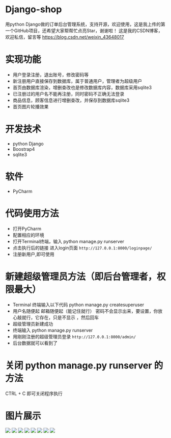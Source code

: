 # Django-shop
用python Django做的订单后台管理系统，支持开源，欢迎使用，这是我上传的第一个GitHub项目，还希望大家帮帮忙点亮Star，谢谢啦！
这是我的CSDN博客，欢迎私信，留言等 https://blog.csdn.net/weixin_43648017

# 实现功能
 - 用户登录注册，退出账号，修改密码等
 - 新注册用户直接保存到数据库，属于普通用户，管理者为超级用户
 - 首页由数据库渲染，增删查改也是修改数据库内容，数据库采用sqlite3
 - 已注册过的用户名不能再注册，同时密码不正确无法登录
 - 商品信息，顾客信息进行增删查改，并保存到数据库sqlite3
 - 首页图片轮播效果
 
 # 开发技术
 - python  Django
 - Boostrap4
 - sqlite3
 
 # 软件 
 - PyCharm
 
 # 代码使用方法
 - 打开PyCharm
 - 配置相应的环境
 - 打开Terminal终端，输入 python manage.py runserver
 - 点击执行后的链接 进入login页面 `http://127.0.0.1:8000/loginpage/`
 - 注册新用户,即可使用  
 
 # 新建超级管理员方法（即后台管理者，权限最大）
 - Terminal 终端输入以下代码 python manage.py createsuperuser
 - 用户名随便起  邮箱随便起（能记住就行） 密码不会显示出来，要设置，你放心敲就行，它存在，只是不显示 ，然后回车
 - 超级管理员新建成功
 - 终端输入 python manage.py runserver
 - 用刚刚注册的超级管理员登录  `http://127.0.0.1:8000/admin/`
 - 后台数据就可以看到了
 
 # 关闭 python manage.py runserver 的方法
 CTRL + C 即可关闭程序执行
 
 
 # 图片展示
![](https://img-blog.csdnimg.cn/20200804175553831.png?x-oss-process=image/watermark,type_ZmFuZ3poZW5naGVpdGk,shadow_10,text_aHR0cHM6Ly9ibG9nLmNzZG4ubmV0L3dlaXhpbl80MzY0ODAxNw==,size_16,color_FFFFFF,t_70)
![](https://img-blog.csdnimg.cn/20200804175606755.png?x-oss-process=image/watermark,type_ZmFuZ3poZW5naGVpdGk,shadow_10,text_aHR0cHM6Ly9ibG9nLmNzZG4ubmV0L3dlaXhpbl80MzY0ODAxNw==,size_16,color_FFFFFF,t_70)
![](https://img-blog.csdnimg.cn/20200804175409164.png?x-oss-process=image/watermark,type_ZmFuZ3poZW5naGVpdGk,shadow_10,text_aHR0cHM6Ly9ibG9nLmNzZG4ubmV0L3dlaXhpbl80MzY0ODAxNw==,size_16,color_FFFFFF,t_70)
![](https://img-blog.csdnimg.cn/20200804175432710.png?x-oss-process=image/watermark,type_ZmFuZ3poZW5naGVpdGk,shadow_10,text_aHR0cHM6Ly9ibG9nLmNzZG4ubmV0L3dlaXhpbl80MzY0ODAxNw==,size_16,color_FFFFFF,t_70)
![](https://img-blog.csdnimg.cn/20200804175443715.png?x-oss-process=image/watermark,type_ZmFuZ3poZW5naGVpdGk,shadow_10,text_aHR0cHM6Ly9ibG9nLmNzZG4ubmV0L3dlaXhpbl80MzY0ODAxNw==,size_16,color_FFFFFF,t_70)
![](https://img-blog.csdnimg.cn/20200804175501174.png?x-oss-process=image/watermark,type_ZmFuZ3poZW5naGVpdGk,shadow_10,text_aHR0cHM6Ly9ibG9nLmNzZG4ubmV0L3dlaXhpbl80MzY0ODAxNw==,size_16,color_FFFFFF,t_70)
![](https://img-blog.csdnimg.cn/20200804175521877.png?x-oss-process=image/watermark,type_ZmFuZ3poZW5naGVpdGk,shadow_10,text_aHR0cHM6Ly9ibG9nLmNzZG4ubmV0L3dlaXhpbl80MzY0ODAxNw==,size_16,color_FFFFFF,t_70)
![](https://img-blog.csdnimg.cn/20200804175537206.png?x-oss-process=image/watermark,type_ZmFuZ3poZW5naGVpdGk,shadow_10,text_aHR0cHM6Ly9ibG9nLmNzZG4ubmV0L3dlaXhpbl80MzY0ODAxNw==,size_16,color_FFFFFF,t_70)

